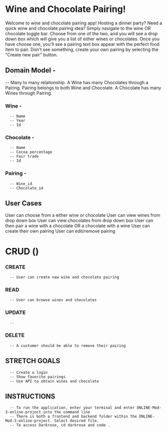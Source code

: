 
# Wine and Chocolate Pairing!

Welcome to wine and chocolate pairing app!
Hosting a dinner party? Need a quick wine and chocolate pairing idea?
Simply navigate to the wine OR chocolate toggle bar. Choose from one of the two, and you will see a drop down box which will give you a list of either wines or chocolates. Once you have choose one, you'll see a pairing text box appear with the perfect food item to pair. Don't see something, create your own pairing by selecting the "Create new pair" button. 

## Domain Model - 
-- Many to many relationship. A Wine has many Chocolates through a Pairing. Pairing belongs to both Wine and Chocolate. A Chocolate has many Wines through Pairing. 

### Wine - 
      -- Name
      -- Year
      -- Id

### Chocolate - 
      -- Name
      -- Cocoa percentage
      -- Fair trade
      -- Id
  
### Pairing - 
      -- Wine_id
      -- Chocolate_id


## User Cases
User can choose from a either wine or chocolate
User can view wines from drop down box
User can view chocolates from drop down box
User can then pair a wine with a chocolate OR a chocolate with a wine
User can create their own pairing
User can edit/remove pairing


# CRUD ()
### CREATE
      -- User can create new wine and chocolate pairing 
    
### READ
      -- User can browse wines and chocolates

### UPDATE
      -- 

### DELETE
      -- A customer should be able to remove their pairing
     

## STRETCH GOALS
      -- Create a login
      -- Show favorite pairings
      -- Use API to obtain wines and chocolate
  

## INSTRUCTIONS
      
      -- To run the application, enter your terminal and enter ONLINE-Mod-3-online-project into the command line
      -- There is both a frontend and backend folder within the ONLINE-Mod-3-online-project. Select desired file.
      -- To access Darkrose, cd darkrose and code .
     
